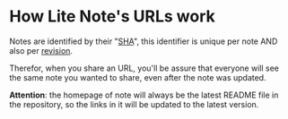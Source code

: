 # How Lite Note's URLs work

Notes are identified by their "[SHA](https://en.wikipedia.org/wiki/Secure_Hash_Algorithms)", this identifier is unique per note AND also per [revision](./note-revision.md).

Therefor, when you share an URL, you'll be assure that everyone will see the same note you wanted to share, even after the note was updated.

**Attention**: the homepage of note will always be the latest README file in the repository, so the links in it will be updated to the latest version.

